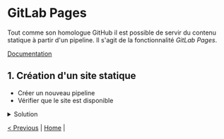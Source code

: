 # GitLab Pages

Tout comme son homologue GitHub il est possible de servir du contenu statique à partir d'un pipeline.
Il s'agit de la fonctionnalité _GitLab Pages_.

[Documentation](https://docs.gitlab.com/ee/user/project/pages/index.html)

## 1. Création d'un site statique

* Créer un nouveau pipeline
* Vérifier que le site est disponible

<details>
<summary>Solution</summary>
<p>

```yaml

```

</p>
</details>

[< Previous](../exercice_5/README.md) | [Home](../README.md) |
